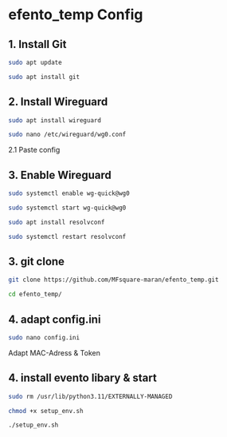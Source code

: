 # efento_temp Config

## 1. Install Git
```bash
sudo apt update
```
```bash
sudo apt install git
```

## 2. Install Wireguard

```bash
sudo apt install wireguard
```
```bash
sudo nano /etc/wireguard/wg0.conf
```
2.1 Paste config

## 3. Enable Wireguard
```bash
sudo systemctl enable wg-quick@wg0 
```

```bash
sudo systemctl start wg-quick@wg0 
```
```bash
sudo apt install resolvconf
```
```bash
sudo systemctl restart resolvconf
```
## 3. git clone

```bash
git clone https://github.com/MFsquare-maran/efento_temp.git
```

```bash
cd efento_temp/
```
## 4. adapt config.ini

```bash
sudo nano config.ini
```
Adapt MAC-Adress & Token


## 4. install evento libary  & start
```bash
sudo rm /usr/lib/python3.11/EXTERNALLY-MANAGED
```
```bash
chmod +x setup_env.sh
```
```bash
./setup_env.sh
```

